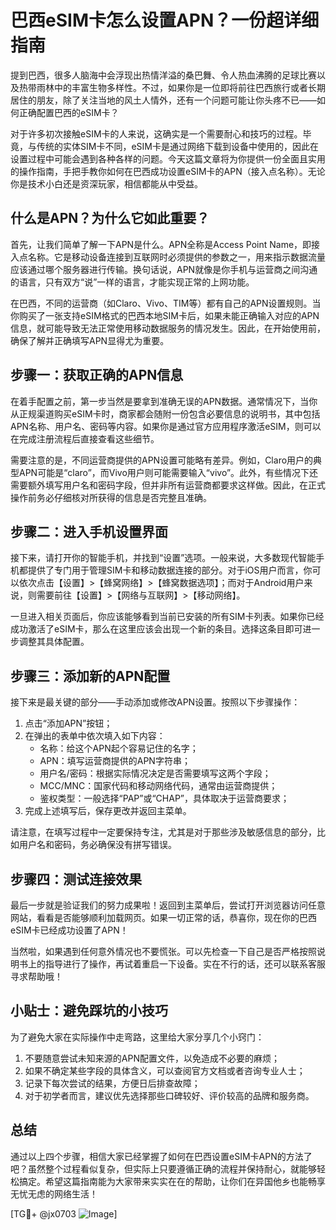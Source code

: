 # 巴西eSIM卡怎么设置APN？一份超详细指南

提到巴西，很多人脑海中会浮现出热情洋溢的桑巴舞、令人热血沸腾的足球比赛以及热带雨林中的丰富生物多样性。不过，如果你是一位即将前往巴西旅行或者长期居住的朋友，除了关注当地的风土人情外，还有一个问题可能让你头疼不已——如何正确配置巴西的eSIM卡？

对于许多初次接触eSIM卡的人来说，这确实是一个需要耐心和技巧的过程。毕竟，与传统的实体SIM卡不同，eSIM卡是通过网络下载到设备中使用的，因此在设置过程中可能会遇到各种各样的问题。今天这篇文章将为你提供一份全面且实用的操作指南，手把手教你如何在巴西成功设置eSIM卡的APN（接入点名称）。无论你是技术小白还是资深玩家，相信都能从中受益。

## 什么是APN？为什么它如此重要？

首先，让我们简单了解一下APN是什么。APN全称是Access Point Name，即接入点名称。它是移动设备连接到互联网时必须提供的参数之一，用来指示数据流量应该通过哪个服务器进行传输。换句话说，APN就像是你手机与运营商之间沟通的语言，只有双方“说”一样的语言，才能实现正常的上网功能。

在巴西，不同的运营商（如Claro、Vivo、TIM等）都有自己的APN设置规则。当你购买了一张支持eSIM格式的巴西本地SIM卡后，如果未能正确输入对应的APN信息，就可能导致无法正常使用移动数据服务的情况发生。因此，在开始使用前，确保了解并正确填写APN显得尤为重要。

## 步骤一：获取正确的APN信息

在着手配置之前，第一步当然是要拿到准确无误的APN数据。通常情况下，当你从正规渠道购买eSIM卡时，商家都会随附一份包含必要信息的说明书，其中包括APN名称、用户名、密码等内容。如果你是通过官方应用程序激活eSIM，则可以在完成注册流程后直接查看这些细节。

需要注意的是，不同运营商提供的APN设置可能略有差异。例如，Claro用户的典型APN可能是“claro”，而Vivo用户则可能需要输入“vivo”。此外，有些情况下还需要额外填写用户名和密码字段，但并非所有运营商都要求这样做。因此，在正式操作前务必仔细核对所获得的信息是否完整且准确。

## 步骤二：进入手机设置界面

接下来，请打开你的智能手机，并找到“设置”选项。一般来说，大多数现代智能手机都提供了专门用于管理SIM卡和移动数据连接的部分。对于iOS用户而言，你可以依次点击【设置】>【蜂窝网络】>【蜂窝数据选项】；而对于Android用户来说，则需要前往【设置】>【网络与互联网】>【移动网络】。

一旦进入相关页面后，你应该能够看到当前已安装的所有SIM卡列表。如果你已经成功激活了eSIM卡，那么在这里应该会出现一个新的条目。选择这条目即可进一步调整其具体配置。

## 步骤三：添加新的APN配置

接下来是最关键的部分——手动添加或修改APN设置。按照以下步骤操作：

1. 点击“添加APN”按钮；
2. 在弹出的表单中依次填入如下内容：
   - 名称：给这个APN起个容易记住的名字；
   - APN：填写运营商提供的APN字符串；
   - 用户名/密码：根据实际情况决定是否需要填写这两个字段；
   - MCC/MNC：国家代码和移动网络代码，通常由运营商提供；
   - 鉴权类型：一般选择“PAP”或“CHAP”，具体取决于运营商要求；
3. 完成上述填写后，保存更改并返回主菜单。

请注意，在填写过程中一定要保持专注，尤其是对于那些涉及敏感信息的部分，比如用户名和密码，务必确保没有拼写错误。

## 步骤四：测试连接效果

最后一步就是验证我们的努力成果啦！返回到主菜单后，尝试打开浏览器访问任意网站，看看是否能够顺利加载网页。如果一切正常的话，恭喜你，现在你的巴西eSIM卡已经成功设置了APN！

当然啦，如果遇到任何意外情况也不要慌张。可以先检查一下自己是否严格按照说明书上的指导进行了操作，再试着重启一下设备。实在不行的话，还可以联系客服寻求帮助哦！

## 小贴士：避免踩坑的小技巧

为了避免大家在实际操作中走弯路，这里给大家分享几个小窍门：

1. 不要随意尝试未知来源的APN配置文件，以免造成不必要的麻烦；
2. 如果不确定某些字段的具体含义，可以查阅官方文档或者咨询专业人士；
3. 记录下每次尝试的结果，方便日后排查故障；
4. 对于初学者而言，建议优先选择那些口碑较好、评价较高的品牌和服务商。

## 总结

通过以上四个步骤，相信大家已经掌握了如何在巴西设置eSIM卡APN的方法了吧？虽然整个过程看似复杂，但实际上只要遵循正确的流程并保持耐心，就能够轻松搞定。希望这篇指南能为大家带来实实在在的帮助，让你们在异国他乡也能畅享无忧无虑的网络生活！

[TG💪+ @jx0703 ![Image](https://github.com/user-attachments/assets/dbca1d08-cadb-493c-b0ec-ad6f7a83f270)]